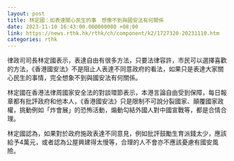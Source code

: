 ```yaml
---
layout: post
title: 林定國：如表達關心民生的事　想像不到與國安法有何關係
date: 2023-11-10 16:43:00.000000000 +08:00
link: https://news.rthk.hk/rthk/ch/component/k2/1727320-20231110.htm
categories: rthk
---
```


律政司司長林定國表示，表達自由有很多方法，只要法律容許，市民可以選擇喜歡的方法，《香港國安法》不是阻止人表達不同意政府的看法，如果只是表達大家關心民生的事情，完全想象不到與國安法有何關係。

林定國在香港法律周國家安全法的對談環節表示，本港言論自由受到保障，每日報章都有批評政府和他本人，《香港國安法》只是限制不可說分裂國家、顛覆國家政權，挑動例如「炸會展」的恐怖活動，煽動勾結外國人對中國宣戰等，都是合情合理。

林定國認為，如果對於政府施政表達不同意見，例如批評鼓勵生育派錢太少，應該給予4萬元，或者認為公屋興建得太慢等，合理的人不會亦不應該憂慮有國安風險。
